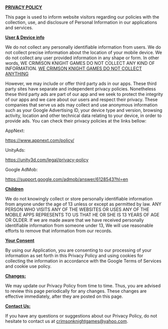 <b><u>PRIVACY POLICY</u></b>


This page is used to inform website visitors regarding our policies with the collection, use, and disclosure of Personal Information in our applications and services.

<b><u>User & Device info</u></b>


We do not collect any personally identifiable information from users. 
We do not collect precise information about the location of your mobile device. 
We do not collect any user provided information in any shape or form. 
In other words, WE CRIMISON KNIGHT GAMES DO NOT COLLECT ANY KIND OF INFORMATION. <u>WE CRIMSON KNIGHT GAMES DO NOT COLLECT ANYTHING</u>

However, we may include or offer third party ads in our apps. These third party sites have separate and independent privacy policies. Nonetheless these third party ads are part of our app and we seek to protect the integrity of our apps and we care about our users and respect their privacy. These companies that serve us ads may collect and use anonymous information such as your Google Advertising ID, your device type and version, browsing activity, location and other technical data relating to your device, in order to provide ads. You can check their privacy policies at the links bellow:

AppNext:

https://www.appnext.com/policy/

UnityAds:

https://unity3d.com/legal/privacy-policy


Google AdMob:

https://support.google.com/admob/answer/6128543?hl=en



<b><u>Children</u></b>

We do not knowingly collect or store personally identifiable information from anyone under the age of 13 unless or except as permitted by law. ANY PERSON WHO VISITS ANY OF THE WEBSITES OR USES ANY OF THE MOBILE APPS REPRESENTS TO US THAT HE OR SHE IS 13 YEARS OF AGE OR OLDER. If we are made aware that we have received personally identifiable information from someone under 13, We will use reasonable efforts to remove that information from our records.


<b><u>Your Consent</u></b>

By using our Application, you are consenting to our processing of your information as set forth in this Privacy Policy and using cookies for collecting the information in accordance with the Google Terms of Services and cookie use policy. 


<b><u>Changes:</u></b>

We may update our Privacy Policy from time to time. Thus, you are advised to review this page periodically for any changes. These changes are effective immediately, after they are posted on this page.





<b><u>Contact Us: </u></b>

If you have any questions or suggestions about our Privacy Policy, do not hesitate to contact us at crimsonknightgames@yahoo.com.

